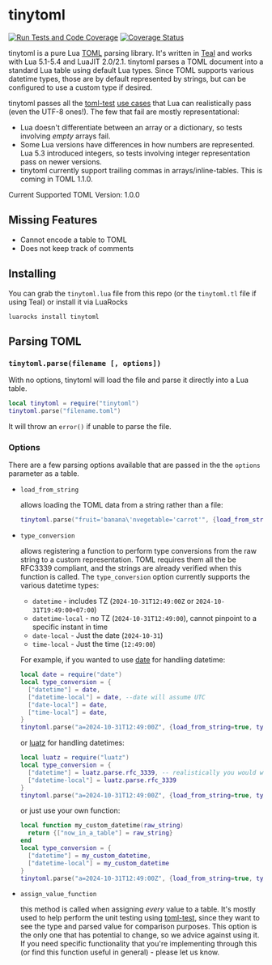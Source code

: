 # tinytoml
[![Run Tests and Code Coverage](https://github.com/FourierTransformer/tinytoml/actions/workflows/test-and-coverage.yml/badge.svg)](https://github.com/FourierTransformer/tinytoml/actions/workflows/test-and-coverage.yml) [![Coverage Status](https://coveralls.io/repos/github/FourierTransformer/tinytoml/badge.svg?branch=refs/pull/1/merge)](https://coveralls.io/github/FourierTransformer/tinytoml?branch=main)

tinytoml is a pure Lua [TOML](https://toml.io) parsing library. It's written in [Teal](https://github.com/teal-language/tl) and works with Lua 5.1-5.4 and LuaJIT 2.0/2.1. tinytoml parses a TOML document into a standard Lua table using default Lua types. Since TOML supports various datetime types, those are by default represented by strings, but can be configured to use a custom type if desired.

tinytoml passes all the [toml-test](https://github.com/toml-lang/toml-test) [use cases](https://toml-lang.github.io/toml-test-matrix/) that Lua can realistically pass (even the UTF-8 ones!). The few that fail are mostly representational:
- Lua doesn't differentiate between an array or a dictionary, so tests involving _empty_ arrays fail.
- Some Lua versions have differences in how numbers are represented. Lua 5.3 introduced integers, so tests involving integer representation pass on newer versions.
- tinytoml currently support trailing commas in arrays/inline-tables. This is coming in TOML 1.1.0.

Current Supported TOML Version: 1.0.0

## Missing Features
- Cannot encode a table to TOML
- Does not keep track of comments

## Installing
You can grab the `tinytoml.lua` file from this repo (or the `tinytoml.tl` file if using Teal) or install it via LuaRocks

```
luarocks install tinytoml
```

## Parsing TOML

### `tinytoml.parse(filename [, options])`
With no options, tinytoml will load the file and parse it directly into a Lua table.

```lua
local tinytoml = require("tinytoml")
tinytoml.parse("filename.toml")
```
It will throw an `error()` if unable to parse the file.

### Options
There are a few parsing options available that are passed in the the `options` parameter as a table.

- `load_from_string`

  allows loading the TOML data from a string rather than a file:
  ```lua
  tinytoml.parse("fruit='banana\'nvegetable='carrot'", {load_from_string=true})
  ```

- `type_conversion`

  allows registering a function to perform type conversions from the raw string to a custom representation. TOML requires them all the be RFC3339 compliant, and the strings are already verified when this function is called. The `type_conversion` option currently supports the various datetime types:
  - `datetime` - includes TZ (`2024-10-31T12:49:00Z` or `2024-10-31T19:49:00+07:00`)
  - `datetime-local` - no TZ (`2024-10-31T12:49:00`), cannot pinpoint to a specific instant in time
  - `date-local` - Just the date (`2024-10-31`)
  - `time-local` - Just the time (`12:49:00`)

  For example, if you wanted to use [date](https://github.com/Tieske/date) for handling datetime:
  ```lua
  local date = require("date")
  local type_conversion = {
    ["datetime"] = date,
    ["datetime-local"] = date, --date will assume UTC
    ["date-local"] = date,
    ["time-local"] = date,
  }
  tinytoml.parse("a=2024-10-31T12:49:00Z", {load_from_string=true, type_conversion=type_conversion})
  ```

  or [luatz](https://github.com/daurnimator/luatz) for handling datetimes:
  ```lua
  local luatz = require("luatz")
  local type_conversion = {
    ["datetime"] = luatz.parse.rfc_3339, -- realistically you would want to handle errors accordingly
    ["datetime-local"] = luatz.parse.rfc_3339
  }
  tinytoml.parse("a=2024-10-31T12:49:00Z", {load_from_string=true, type_conversion=type_conversion})
  ```

  or just use your own function:
  ```lua
  local function my_custom_datetime(raw_string)
    return {["now_in_a_table"] = raw_string}
  end
  local type_conversion = {
    ["datetime"] = my_custom_datetime,
    ["datetime-local"] = my_custom_datetime
  }
  tinytoml.parse("a=2024-10-31T12:49:00Z", {load_from_string=true, type_conversion=type_conversion})
  ```
- `assign_value_function`

  this method is called when assigning _every_ value to a table. It's mostly used to help perform the unit testing using [toml-test](https://github.com/toml-lang/toml-test), since they want to see the type and parsed value for comparison purposes. This option is the only one that has potential to change, so we advice against using it. If you need specific functionality that you're implementing through this (or find this function useful in general) - please let us know.
